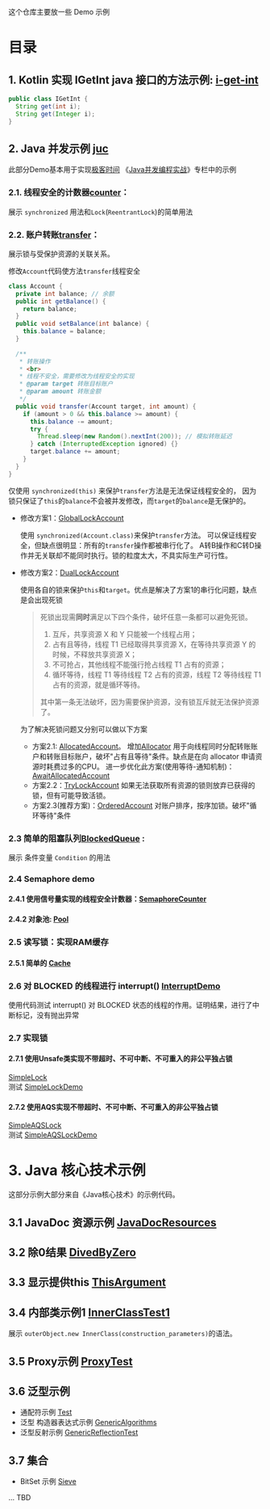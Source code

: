 这个仓库主要放一些 Demo 示例

# 目录
## 1. Kotlin 实现 IGetInt java 接口的方法示例: [i-get-int](./i-get-int)
```java
public class IGetInt {
  String get(int i);
  String get(Integer i);
}
```
## 2. Java 并发示例 [juc](./juc)
此部分Demo基本用于实现[极客时间](https://time.geekbang.org/)
《[Java并发编程实战](https://time.geekbang.org/column/intro/159)》专栏中的示例
### 2.1. 线程安全的计数器[counter](./juc/src/main/java/xyz/dowenliu/juc/counter)：
展示 `synchronized` 用法和`Lock`(`ReentrantLock`)的简单用法
### 2.2. 账户转账[transfer](./juc/src/main/java/xyz/dowenliu/juc/transfer)：
展示锁与受保护资源的关联关系。

修改`Account`代码使方法`transfer`线程安全
```java
class Account {
  private int balance; // 余额
  public int getBalance() {
    return balance;
  }
  public void setBalance(int balance) {
    this.balance = balance;
  }
  
  /**
   * 转账操作
   * <br>
   * 线程不安全，需要修改为线程安全的实现
   * @param target 转账目标账户
   * @param amount 转账金额
   */
  public void transfer(Account target, int amount) {
    if (amount > 0 && this.balance >= amount) {
      this.balance -= amount;
      try {
        Thread.sleep(new Random().nextInt(200)); // 模拟转账延迟
      } catch (InterruptedException ignored) {}
      target.balance += amount;
    }
  }
}
```
仅使用 `synchronized(this)` 来保护`transfer`方法是无法保证线程安全的，
因为锁只保证了`this`的`balance`不会被并发修改，而`target`的`balance`是无保护的。

* 修改方案1：[GlobalLockAccount](./juc/src/main/java/xyz/dowenliu/juc/transfer/GlobalLockAccount.java)

  使用 `synchronized(Account.class)`来保护`transfer`方法。
  可以保证线程安全，但缺点很明显：所有的`transfer`操作都被串行化了。
  A转B操作和C转D操作并无关联却不能同时执行。锁的粒度太大，不具实际生产可行性。
* 修改方案2：[DualLockAccount](./juc/src/main/java/xyz/dowenliu/juc/transfer/DualLockAccount.java)

  使用各自的锁来保护`this`和`target`。优点是解决了方案1的串行化问题，缺点是会出现死锁
  
  > 死锁出现需**同时**满足以下四个条件，破坏任意一条都可以避免死锁。
  > 1. 互斥，共享资源 X 和 Y 只能被一个线程占用；
  > 2. 占有且等待，线程 T1 已经取得共享资源 X，在等待共享资源 Y 的时候，不释放共享资源 X；
  > 3. 不可抢占，其他线程不能强行抢占线程 T1 占有的资源；
  > 4. 循环等待，线程 T1 等待线程 T2 占有的资源，线程 T2 等待线程 T1 占有的资源，就是循环等待。
  >
  > 其中第一条无法破坏，因为需要保护资源，没有锁互斥就无法保护资源了。
  
  为了解决死锁问题又分别可以做以下方案
  
  * 方案2.1: [AllocatedAccount](./juc/src/main/java/xyz/dowenliu/juc/transfer/AllocatedAccount.java)。
    增加[Allocator](./juc/src/main/java/xyz/dowenliu/juc/transfer/Allocator.java)
    用于向线程同时分配转账账户和转账目标账户，破坏"占有且等待"条件。缺点是在向 allocator 申请资源时耗费过多的CPU。
    进一步优化此方案(使用等待-通知机制)：[AwaitAllocatedAccount](./juc/src/main/java/xyz/dowenliu/juc/transfer/AwaitAllocatedAccount.java)
  * 方案2.2：[TryLockAccount](./juc/src/main/java/xyz/dowenliu/juc/transfer/TryLockAccount.java)
    如果无法获取所有资源的锁则放弃已获得的锁，但有可能导致活锁。
  * 方案2.3(推荐方案)：[OrderedAccount](./juc/src/main/java/xyz/dowenliu/juc/transfer/OrderedAccount.java)
    对账户排序，按序加锁。破坏"循环等待"条件
### 2.3 简单的阻塞队列[BlockedQueue](./juc/src/main/java/xyz/dowenliu/juc/condition/BlockedQueue.java) :
展示 条件变量 `Condition` 的用法
### 2.4 Semaphore demo
#### 2.4.1 使用信号量实现的线程安全计数器：[SemaphoreCounter](./juc/src/main/java/xyz/dowenliu/juc/semaphore/SemaphoreCounter.java)
#### 2.4.2 对象池: [Pool](./juc/src/main/java/xyz/dowenliu/juc/semaphore/Pool.java)
### 2.5 读写锁：实现RAM缓存
#### 2.5.1 简单的 [Cache](./juc/src/main/java/xyz/dowenliu/juc/cache/Cache.java)
### 2.6 对 BLOCKED 的线程进行 interrupt() [InterruptDemo](./juc/src/main/java/xyz/dowenliu/juc/interrupt/InterruptDemo.java)
使用代码测试 interrupt() 对 BLOCKED 状态的线程的作用。证明结果，进行了中断标记，没有抛出异常
### 2.7 实现锁
#### 2.7.1 使用Unsafe类实现不带超时、不可中断、不可重入的非公平独占锁
[SimpleLock](./juc/src/main/java/xyz/dowenliu/concurrent/SimpleLock.java)  
测试 [SimpleLockDemo](./juc/src/main/java/xyz/dowenliu/concurrent/SimpleLockDemo.java)
#### 2.7.2 使用AQS实现不带超时、不可中断、不可重入的非公平独占锁
[SimpleAQSLock](./juc/src/main/java/xyz/dowenliu/juc/lock/SimpleAQSLock.java)  
测试 [SimpleAQSLockDemo](./juc/src/main/java/xyz/dowenliu/juc/lock/SimpleAQSLockDemo.java)

# 3. Java 核心技术示例
这部分示例大部分来自《Java核心技术》的示例代码。
## 3.1 JavaDoc 资源示例 [JavaDocResources]()
## 3.2 除0结果 [DivedByZero](./java-core/src/main/java/xyz/dowenliu/core/primitive/DivedByZero.java)
## 3.3 显示提供this [ThisArgument](./java-core/src/main/java/xyz/dowenliu/core/method/ThisArgument.java)
## 3.4 内部类示例1 [InnerClassTest1](./java-core/src/main/java/xyz/dowenliu/core/innerClass/InnerClassTest1.java)
展示 `outerObject.new InnerClass(construction_parameters)`的语法。
## 3.5 Proxy示例 [ProxyTest](./java-core/src/main/java/xyz/dowenliu/core/proxy/ProxyTest.java)
## 3.6 泛型示例
* 通配符示例 [Test](./java-core/src/main/java/xyz/dowenliu/core/generic/Test.java)
* 泛型 构造器表达式示例 [GenericAlgorithms](./java-core/src/main/java/xyz/dowenliu/core/generic/GenericAlgorithms.java)
* 泛型反射示例 [GenericReflectionTest](./java-core/src/main/java/xyz/dowenliu/core/generic/GenericReflectionTest.java)
## 3.7 集合
* BitSet 示例 [Sieve](./java-core/src/main/java/xyz/dowenliu/core/collection/Sieve.java)

... TBD